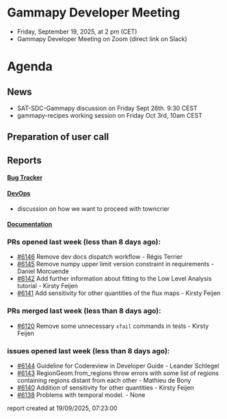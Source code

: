 # Gammapy Developer Meeting 
 * Friday, September 19, 2025, at 2 pm (CET) 
 * Gammapy Developer Meeting on Zoom (direct link on Slack) 
# Agenda

## News
- SAT-SDC-Gammapy discussion on Friday Sept 26th. 9:30 CEST
- gammapy-recipes working session on Friday Oct 3rd, 10am CEST

## Preparation of user call

## Reports

#### [Bug Tracker](https://github.com/orgs/gammapy/projects/36/views/1)

#### [DevOps](https://github.com/orgs/gammapy/projects/31)
- discussion on how we want to proceed with towncrier

#### [Documentation](https://github.com/orgs/gammapy/projects/27/views/2)

### PRs opened last week (less than 8 days ago): 
* [#6146](https://github.com/gammapy/gammapy/pull/6146) Remove dev docs dispatch workflow - Régis Terrier
* [#6145](https://github.com/gammapy/gammapy/pull/6145) Remove numpy upper limit version constraint in requirements - Daniel Morcuende
* [#6142](https://github.com/gammapy/gammapy/pull/6142) Add further information about fitting to the Low Level Analysis tutorial - Kirsty Feijen
* [#6141](https://github.com/gammapy/gammapy/pull/6141) Add sensitivity for other quantities of the flux maps - Kirsty Feijen

### PRs merged last week (less than 8 days ago): 
* [#6120](https://github.com/gammapy/gammapy/pull/6120) Remove some unnecessary `xfail` commands in tests - Kirsty Feijen

### issues opened last week (less than 8 days ago): 
* [#6144](https://github.com/gammapy/gammapy/issues/6144) Guideline for Codereview in Developer Guide - Leander Schlegel
* [#6143](https://github.com/gammapy/gammapy/issues/6143) RegionGeom.from_regions throw errors with some list of regions containing regions distant from each other - Mathieu de Bony
* [#6140](https://github.com/gammapy/gammapy/issues/6140) Addition of sensitivity for other quantities - Kirsty Feijen
* [#6138](https://github.com/gammapy/gammapy/issues/6138) Problems with temporal model. - None

 report created at 19/09/2025, 07:23:00
